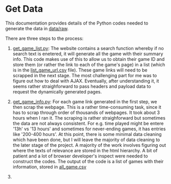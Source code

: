 # Get Data

This documentation provides details of the Python codes needed to generate the data in [data/raw](https://github.com/gimseng/game_stats/blob/master/data/raw).

There are three steps to the process:
1. [get_game_list.py](https://github.com/gimseng/game_stats/blob/master/src/data/get_game_list.py): 
The website contains a search function whereby if no search text is enetered, it will generate all the game with their summary info. This code makes use of this to allow us to obtain their game ID and store them (or rather the link to each of the game's page) in a list (which is in the [list_game_url.csv](https://github.com/gimseng/game_stats/blob/master/data/interim/list_game_url.csv) file). These game links will need to be  scrapped in the next stage. The most challenging part for me was to figure out how to deal with AJAX. Eventually, after understanding it, it seems rather straighforward to pass headers and payload data to request the dynamically generated pages.

2. [get_game_info.py](https://github.com/gimseng/game_stats/blob/master/src/data/get_game_info.py): 
For each game link generated in the first step, we then scrap the webpage. This is a rather time-consuming task, since it has to scrap through order of thousands of webpages. It took about 3 hours when I ran it. The scraping is rather straighforward but sometimes the data are not always consistent. For e.g. time played might be entere '13h' vs '13 hours' and sometimes for never-ending games, it has entries like '200-400 hours'. At this point, there is some minimal data cleaning which have been done, but I will leave the majority of data cleaning to the later stage of the project. A majority of the work involves figuring out where the texts of relevance are stored in the html hierarchy. A bit of patient and a lot of browser developer's inspect were needed to construct the codes. The output of the code is a list of games with their information, stored in [all_game.csv](https://github.com/gimseng/game_stats/blob/master/data/raw/all_game.csv)


3.
